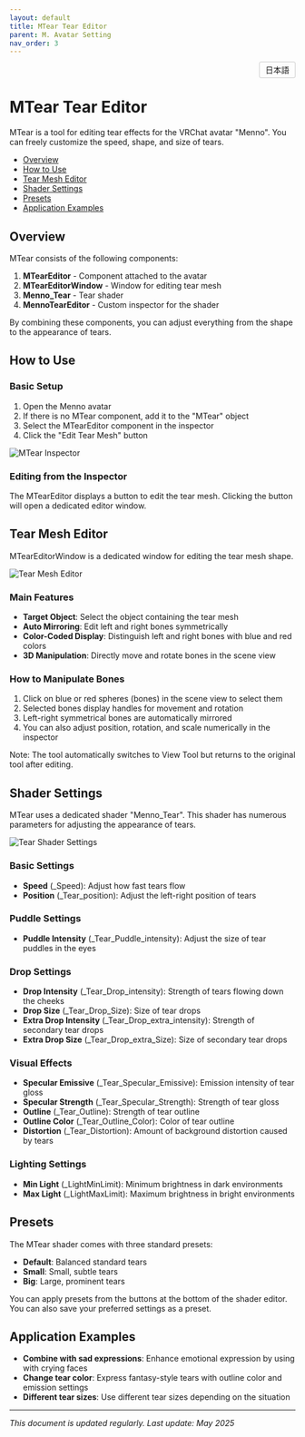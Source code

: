 ```yaml
---
layout: default
title: MTear Tear Editor
parent: M. Avatar Setting
nav_order: 3
---
```


<div style="text-align: right; margin-bottom: 20px;">
  <a href="mtear.html" style="padding: 5px 10px; border: 1px solid #ccc; border-radius: 3px; text-decoration: none;">日本語</a>
</div>

# MTear Tear Editor

MTear is a tool for editing tear effects for the VRChat avatar "Menno". You can freely customize the speed, shape, and size of tears.

- [Overview](#overview)
- [How to Use](#how-to-use)
- [Tear Mesh Editor](#tear-mesh-editor)
- [Shader Settings](#shader-settings)
- [Presets](#presets)
- [Application Examples](#application-examples)

## Overview

MTear consists of the following components:

1. **MTearEditor** - Component attached to the avatar
2. **MTearEditorWindow** - Window for editing tear mesh
3. **Menno_Tear** - Tear shader
4. **MennoTearEditor** - Custom inspector for the shader

By combining these components, you can adjust everything from the shape to the appearance of tears.

## How to Use

### Basic Setup

1. Open the Menno avatar
2. If there is no MTear component, add it to the "MTear" object
3. Select the MTearEditor component in the inspector
4. Click the "Edit Tear Mesh" button

![MTear Inspector](../assets/images/mtear_inspector.jpg)

### Editing from the Inspector

The MTearEditor displays a button to edit the tear mesh.
Clicking the button will open a dedicated editor window.

## Tear Mesh Editor

MTearEditorWindow is a dedicated window for editing the tear mesh shape.

![Tear Mesh Editor](../assets/images/mtear_editor.jpg)

### Main Features

- **Target Object**: Select the object containing the tear mesh
- **Auto Mirroring**: Edit left and right bones symmetrically
- **Color-Coded Display**: Distinguish left and right bones with blue and red colors
- **3D Manipulation**: Directly move and rotate bones in the scene view

### How to Manipulate Bones

1. Click on blue or red spheres (bones) in the scene view to select them
2. Selected bones display handles for movement and rotation
3. Left-right symmetrical bones are automatically mirrored
4. You can also adjust position, rotation, and scale numerically in the inspector

Note: The tool automatically switches to View Tool but returns to the original tool after editing.

## Shader Settings

MTear uses a dedicated shader "Menno_Tear". This shader has numerous parameters for adjusting the appearance of tears.

![Tear Shader Settings](../assets/images/mtear_shader.jpg)

### Basic Settings

- **Speed** (_Speed): Adjust how fast tears flow
- **Position** (_Tear_position): Adjust the left-right position of tears

### Puddle Settings

- **Puddle Intensity** (_Tear_Puddle_intensity): Adjust the size of tear puddles in the eyes

### Drop Settings

- **Drop Intensity** (_Tear_Drop_intensity): Strength of tears flowing down the cheeks
- **Drop Size** (_Tear_Drop_Size): Size of tear drops
- **Extra Drop Intensity** (_Tear_Drop_extra_intensity): Strength of secondary tear drops
- **Extra Drop Size** (_Tear_Drop_extra_Size): Size of secondary tear drops

### Visual Effects

- **Specular Emissive** (_Tear_Specular_Emissive): Emission intensity of tear gloss
- **Specular Strength** (_Tear_Specular_Strength): Strength of tear gloss
- **Outline** (_Tear_Outline): Strength of tear outline
- **Outline Color** (_Tear_Outline_Color): Color of tear outline
- **Distortion** (_Tear_Distortion): Amount of background distortion caused by tears

### Lighting Settings

- **Min Light** (_LightMinLimit): Minimum brightness in dark environments
- **Max Light** (_LightMaxLimit): Maximum brightness in bright environments

## Presets

The MTear shader comes with three standard presets:

- **Default**: Balanced standard tears
- **Small**: Small, subtle tears
- **Big**: Large, prominent tears

You can apply presets from the buttons at the bottom of the shader editor. You can also save your preferred settings as a preset.

## Application Examples

- **Combine with sad expressions**: Enhance emotional expression by using with crying faces
- **Change tear color**: Express fantasy-style tears with outline color and emission settings
- **Different tear sizes**: Use different tear sizes depending on the situation

---

*This document is updated regularly. Last update: May 2025* 